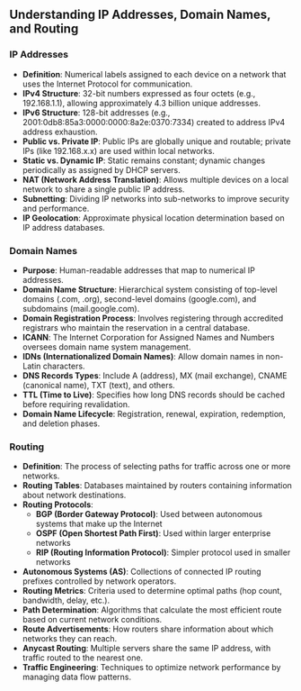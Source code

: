 ## Understanding IP Addresses, Domain Names, and Routing

### IP Addresses
- **Definition**: Numerical labels assigned to each device on a network that uses the Internet Protocol for communication.
- **IPv4 Structure**: 32-bit numbers expressed as four octets (e.g., 192.168.1.1), allowing approximately 4.3 billion unique addresses.
- **IPv6 Structure**: 128-bit addresses (e.g., 2001:0db8:85a3:0000:0000:8a2e:0370:7334) created to address IPv4 address exhaustion.
- **Public vs. Private IP**: Public IPs are globally unique and routable; private IPs (like 192.168.x.x) are used within local networks.
- **Static vs. Dynamic IP**: Static remains constant; dynamic changes periodically as assigned by DHCP servers.
- **NAT (Network Address Translation)**: Allows multiple devices on a local network to share a single public IP address.
- **Subnetting**: Dividing IP networks into sub-networks to improve security and performance.
- **IP Geolocation**: Approximate physical location determination based on IP address databases.

### Domain Names
- **Purpose**: Human-readable addresses that map to numerical IP addresses.
- **Domain Name Structure**: Hierarchical system consisting of top-level domains (.com, .org), second-level domains (google.com), and subdomains (mail.google.com).
- **Domain Registration Process**: Involves registering through accredited registrars who maintain the reservation in a central database.
- **ICANN**: The Internet Corporation for Assigned Names and Numbers oversees domain name system management.
- **IDNs (Internationalized Domain Names)**: Allow domain names in non-Latin characters.
- **DNS Records Types**: Include A (address), MX (mail exchange), CNAME (canonical name), TXT (text), and others.
- **TTL (Time to Live)**: Specifies how long DNS records should be cached before requiring revalidation.
- **Domain Name Lifecycle**: Registration, renewal, expiration, redemption, and deletion phases.

### Routing
- **Definition**: The process of selecting paths for traffic across one or more networks.
- **Routing Tables**: Databases maintained by routers containing information about network destinations.
- **Routing Protocols**:
  - **BGP (Border Gateway Protocol)**: Used between autonomous systems that make up the Internet
  - **OSPF (Open Shortest Path First)**: Used within larger enterprise networks
  - **RIP (Routing Information Protocol)**: Simpler protocol used in smaller networks
- **Autonomous Systems (AS)**: Collections of connected IP routing prefixes controlled by network operators.
- **Routing Metrics**: Criteria used to determine optimal paths (hop count, bandwidth, delay, etc.).
- **Path Determination**: Algorithms that calculate the most efficient route based on current network conditions.
- **Route Advertisements**: How routers share information about which networks they can reach.
- **Anycast Routing**: Multiple servers share the same IP address, with traffic routed to the nearest one.
- **Traffic Engineering**: Techniques to optimize network performance by managing data flow patterns.

